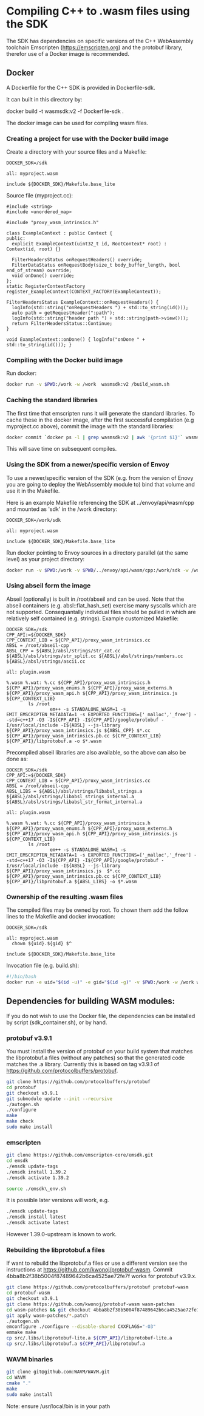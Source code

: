 # Compiling C++ to .wasm files using the SDK

The SDK has dependencies on specific versions of the C++ WebAssembly toolchain Emscripten (https://emscripten.org) and the protobuf library, therefor use of a Docker image is recommended.

## Docker

A Dockerfile for the C++ SDK is provided in Dockerfile-sdk.

It can built in this directory by:

docker build -t wasmsdk:v2 -f Dockerfile-sdk .

The docker image can be used for compiling wasm files.

### Creating a project for use with the Docker build image

Create a directory with your source files and a Makefile:

```
DOCKER_SDK=/sdk

all: myproject.wasm

include ${DOCKER_SDK}/Makefile.base_lite
```

Source file (myproject.cc):

```
#include <string>
#include <unordered_map>

#include "proxy_wasm_intrinsics.h"

class ExampleContext : public Context {
public:
  explicit ExampleContext(uint32_t id, RootContext* root) : Context(id, root) {}

  FilterHeadersStatus onRequestHeaders() override;
  FilterDataStatus onRequestBody(size_t body_buffer_length, bool end_of_stream) override;
  void onDone() override;
};
static RegisterContextFactory register_ExampleContext(CONTEXT_FACTORY(ExampleContext));

FilterHeadersStatus ExampleContext::onRequestHeaders() {
  logInfo(std::string("onRequestHeaders ") + std::to_string(id()));
  auto path = getRequestHeader(":path");
  logInfo(std::string("header path ") + std::string(path->view()));
  return FilterHeadersStatus::Continue;
}

void ExampleContext::onDone() { logInfo("onDone " + std::to_string(id())); }
```

### Compiling with the Docker build image

Run docker:

```bash
docker run -v $PWD:/work -w /work  wasmsdk:v2 /build_wasm.sh
```

### Caching the standard libraries

The first time that emscripten runs it will generate the standard libraries.  To cache these in the docker image,
after the first successful compilation (e.g myproject.cc above), commit the image with the standard libraries:

```bash
docker commit `docker ps -l | grep wasmsdk:v2 | awk '{print $1}'` wasmsdk:v2
```

This will save time on subsequent compiles.

### Using the SDK from a newer/specific version of Envoy

To use a newer/specific version of the SDK (e.g. from the version of Enovy you are going to deploy the WebAssembly module to) bind that volume and use it in the Makefile.

Here is an example Makefile referencing the SDK at ../envoy/api/wasm/cpp and mounted as 'sdk' in the /work directory:

```
DOCKER_SDK=/work/sdk

all: myproject.wasm

include ${DOCKER_SDK}/Makefile.base_lite
```

Run docker pointing to Envoy sources in a directory parallel (at the same level) as your project directory:

```bash
docker run -v $PWD:/work -v $PWD/../envoy/api/wasm/cpp:/work/sdk -w /work  wasmsdk:v2 bash /build_wasm.sh
```

### Using abseil form the image

Abseil (optionally) is built in /root/abseil and can be used. Note that the abseil containers (e.g. absl::flat\_hash\_set) exercise many syscalls which are not supported. Consequantally individual files should be pulled in which are relatively self contained (e.g. strings). Example customized Makefile:

```
DOCKER_SDK=/sdk
CPP_API:=${DOCKER_SDK}
CPP_CONTEXT_LIB = ${CPP_API}/proxy_wasm_intrinsics.cc
ABSL = /root/abseil-cpp
ABSL_CPP = ${ABSL}/absl/strings/str_cat.cc ${ABSL}/absl/strings/str_split.cc ${ABSL}/absl/strings/numbers.cc ${ABSL}/absl/strings/ascii.cc

all: plugin.wasm

%.wasm %.wat: %.cc ${CPP_API}/proxy_wasm_intrinsics.h ${CPP_API}/proxy_wasm_enums.h ${CPP_API}/proxy_wasm_externs.h ${CPP_API}/proxy_wasm_api.h ${CPP_API}/proxy_wasm_intrinsics.js ${CPP_CONTEXT_LIB}
        ls /root
                em++ -s STANDALONE_WASM=1 -s EMIT_EMSCRIPTEN_METADATA=1 -s EXPORTED_FUNCTIONS=['_malloc','_free'] --std=c++17 -O3 -I${CPP_API} -I${CPP_API}/google/protobuf -I/usr/local/include -I${ABSL} --js-library ${CPP_API}/proxy_wasm_intrinsics.js ${ABSL_CPP} $*.cc ${CPP_API}/proxy_wasm_intrinsics.pb.cc ${CPP_CONTEXT_LIB} ${CPP_API}/libprotobuf.a -o $*.wasm
```

Precompiled abseil libraries are also available, so the above can also be done as:

```
DOCKER_SDK=/sdk
CPP_API:=${DOCKER_SDK}
CPP_CONTEXT_LIB = ${CPP_API}/proxy_wasm_intrinsics.cc
ABSL = /root/abseil-cpp
ABSL_LIBS = ${ABSL}/absl/strings/libabsl_strings.a ${ABSL}/absl/strings/libabsl_strings_internal.a  ${ABSL}/absl/strings/libabsl_str_format_internal.a

all: plugin.wasm

%.wasm %.wat: %.cc ${CPP_API}/proxy_wasm_intrinsics.h ${CPP_API}/proxy_wasm_enums.h ${CPP_API}/proxy_wasm_externs.h ${CPP_API}/proxy_wasm_api.h ${CPP_API}/proxy_wasm_intrinsics.js ${CPP_CONTEXT_LIB}
        ls /root
                em++ -s STANDALONE_WASM=1 -s EMIT_EMSCRIPTEN_METADATA=1 -s EXPORTED_FUNCTIONS=['_malloc','_free'] --std=c++17 -O3 -I${CPP_API} -I${CPP_API}/google/protobuf -I/usr/local/include -I${ABSL} --js-library ${CPP_API}/proxy_wasm_intrinsics.js  $*.cc ${CPP_API}/proxy_wasm_intrinsics.pb.cc ${CPP_CONTEXT_LIB} ${CPP_API}/libprotobuf.a ${ABSL_LIBS} -o $*.wasm
```

### Ownership of the resulting .wasm files

The compiled files may be owned by root.  To chown them add the follow lines to the Makefile and docker invocation:

```
DOCKER_SDK=/sdk

all: myproject.wasm
  chown ${uid}.${gid} $^

include ${DOCKER_SDK}/Makefile.base_lite
```

Invocation file (e.g. build.sh):

```bash
#!/bin/bash
docker run -e uid="$(id -u)" -e gid="$(id -g)" -v $PWD:/work -w /work wasmsdk:v2 /build_wasm.sh
```

## Dependencies for building WASM modules:

If you do not wish to use the Docker file, the dependencies can be installed by script (sdk\_container.sh), or by hand.

### protobuf v3.9.1

You must install the version of protobuf on your build system that matches the libprotobuf.a files (without any patches) so that the generated code matches the .a library.  Currently this is based on tag v3.9.1 of https://github.com/protocolbuffers/protobuf.

```bash
git clone https://github.com/protocolbuffers/protobuf
cd protobuf
git checkout v3.9.1
git submodule update --init --recursive
./autogen.sh
./configure
make
make check
sudo make install
```

### emscripten

```bash
git clone https://github.com/emscripten-core/emsdk.git
cd emsdk
./emsdk update-tags
./emsdk install 1.39.2
./emsdk activate 1.39.2

source ./emsdk\_env.sh
```

It is possible later versions will work, e.g.

```bash
./emsdk update-tags
./emsdk install latest
./emsdk activate latest
```

However 1.39.0-upstream is known to work.

### Rebuilding the libprotobuf.a files

If want to rebuild the libprotobuf.a files or use a different version see the instructions at https://github.com/kwonoj/protobuf-wasm. Commit 4bba8b2f38b5004f87489642b6ca4525ae72fe7f works for protobuf v3.9.x.

```bash
git clone https://github.com/protocolbuffers/protobuf protobuf-wasm
cd protobuf-wasm
git checkout v3.9.1
git clone https://github.com/kwonoj/protobuf-wasm wasm-patches
cd wasm-patches && git checkout 4bba8b2f38b5004f87489642b6ca4525ae72fe7f && cd ..
git apply wasm-patches/*.patch
./autogen.sh
emconfigure ./configure --disable-shared CXXFLAGS="-O3"
emmake make
cp src/.libs/libprotobuf-lite.a ${CPP_API}/libprotobuf-lite.a
cp src/.libs/libprotobuf.a ${CPP_API}/libprotobuf.a
```

### WAVM binaries

```bash
git clone git@github.com:WAVM/WAVM.git
cd WAVM
cmake "."
make
sudo make install
```

Note: ensure /usr/local/bin is in your path

